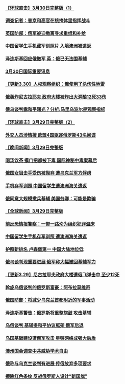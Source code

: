 #### [【环球直击】3月30日完整版（1）](../pages/prog202/a103387393.md) 
#### [调查记者：普京和高官在核掩体里指挥战斗](../pages/prog202/a103387410.md) 
#### [英国防部：俄军被迫撤离寻求重组和补给](../pages/prog202/a103387365.md) 
#### [中国留学生手机藏军训照片 入境澳洲被遣返](../pages/prog202/a103387323.md) 
#### [泽连斯基回应俄撤军 英：俄已无法围基辅](../pages/prog202/a103387310.md) 
#### [3月30日国际重要讯息](../pages/prog202/a103387308.md) 
#### [【更新3.30】人权观察组织：俄使用了杀伤性地雷](../pages/prog202/a103387266.md) 
#### [俄轰炸尼古拉耶夫 政府大楼被炸出大洞酿12死33伤](../pages/prog202/a103387205.md) 
#### [俄乌谈判露和平曙光？分析:马里乌波尔是观察指标](../pages/prog202/a103387189.md) 
#### [【环球直击】3月29日完整版（2）](../pages/prog202/a103386739.md) 
#### [外交人员涉情搜 欧盟4国驱逐俄罗斯43名间谍](../pages/prog202/a103387131.md) 
#### [【晚间新闻】3月29日完整版](../pages/prog202/a103387023.md) 
#### [喝汤饮茶 摸门把都被下毒 国际神秘中毒案幕后](../pages/prog202/a103387044.md) 
#### [俄国女狙击手受伤被抛弃 遭乌克兰军方俘虏](../pages/prog202/a103387114.md) 
#### [手机存军训照 中国留学生遭澳洲海关遣返](../pages/prog202/a103386890.md) 
#### [俄同意大规模撤兵基辅 美国务卿：可能是欺骗](../pages/prog202/a103386910.md) 
#### [【全球新闻】3月29日完整版](../pages/prog202/a103386901.md) 
#### [前反恐情报警察：一带一路沦为组织犯罪温床](../pages/prog202/a103386968.md) 
#### [中国留学生手机存军训照 遭澳洲海关遣返](../pages/prog202/a103386921.md) 
#### [护照新排名 卢森堡第一 中国大陆地位低](../pages/prog202/a103386925.md) 
#### [俄乌谈判现重要进展 俄军称大幅撤回基辅军力](../pages/prog202/a103386929.md) 
#### [【更新3.29】尼古拉耶夫政府大楼遭俄飞弹击中 至少12死](../pages/prog202/a103386375.md) 
#### [斡旋乌俄谈判的俄罗斯富豪：阿布拉莫维奇](../pages/prog202/a103386808.md) 
#### [俄国防部：将减少乌克兰首都附近的军事活动](../pages/prog202/a103386782.md) 
#### [泽连斯基警告：俄罗斯将重整旗鼓 攻击基辅](../pages/prog202/a103386769.md) 
#### [乌俄谈判 基辅提和平协议框架 俄军后退](../pages/prog202/a103386729.md) 
#### [乌国基础建设遭俄军攻击 星链网络成强大后盾](../pages/prog202/a103386638.md) 
#### [澳州国会调查中共威胁学术自由](../pages/prog202/a103386637.md) 
#### [俄称与乌克兰谈判有进展 传俄放弃多项要求](../pages/prog202/a103386627.md) 
#### [擦除红色条纹 反战俄罗斯人设计“新国旗”](../pages/prog202/a103386516.md) 
